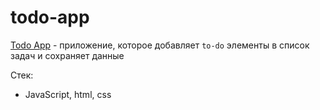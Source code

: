 # todo-app

[Todo App](https://leannalight.github.io/todo-app/) - приложение, которое добавляет ```to-do``` элементы в список задач и сохраняет данные

Стек:
- JavaScript, html, css